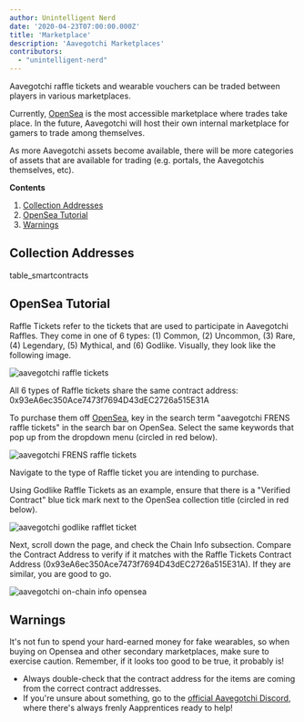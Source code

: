 ```yaml
---
author: Unintelligent Nerd
date: '2020-04-23T07:00:00.000Z'
title: 'Marketplace'
description: 'Aavegotchi Marketplaces'
contributors:
  - "unintelligent-nerd"
---
```


Aavegotchi raffle tickets and wearable vouchers can be traded between players in various marketplaces.

Currently, [OpenSea](https://opensea.io/) is the most accessible marketplace where trades take place. In the future, Aavegotchi will host their own internal marketplace for gamers to trade among themselves.

As more Aavegotchi assets become available, there will be more categories of assets that are available for trading (e.g. portals, the Aavegotchis themselves, etc).

<div class="contentsBox">

**Contents**

<ol>
<li><a href=#collection-addresses>Collection Addresses</a></li>
<li><a href=#opensea-tutorial>OpenSea Tutorial</a></li>
<li><a href=#warnings>Warnings</a></li>
</ol>

</div>

## Collection Addresses

table_smartcontracts

## OpenSea Tutorial

Raffle Tickets refer to the tickets that are used to participate in Aavegotchi Raffles. They come in one of 6 types: (1) Common, (2) Uncommon, (3) Rare, (4) Legendary, (5) Mythical, and (6) Godlike. Visually, they look like the following image.

<img src = "/marketplace/aavegotchi-raffle-tix.png" alt = "aavegotchi raffle tickets" class="bodyImage" />

All 6 types of Raffle tickets share the same contract address: 0x93eA6ec350Ace7473f7694D43dEC2726a515E31A

To purchase them off [OpenSea](https://opensea.io/), key in the search term "aavegotchi FRENS raffle tickets" in the search bar on OpenSea. Select the same keywords that pop up from the dropdown menu (circled in red below).

<img src = "/marketplace/aavegotchi-frens-raffle-tickets-opensea.png" alt = "aavegotchi FRENS raffle tickets" class="bodyImage" />

Navigate to the type of Raffle ticket you are intending to purchase.

Using Godlike Raffle Tickets as an example, ensure that there is a "Verified Contract" blue tick mark next to the OpenSea collection title (circled in red below).

<img src ="/marketplace/aavegotchi-godlike-raffle-ticket.png" alt= "aavegotchi godlike rafflet ticket" class="bodyImage" />

Next, scroll down the page, and check the Chain Info subsection. Compare the Contract Address to verify if it matches with the Raffle Tickets Contract Address (0x93eA6ec350Ace7473f7694D43dEC2726a515E31A). If they are similar, you are good to go.

<img src = "/marketplace/aavegotchi-chain-info.png" alt = "aavegotchi on-chain info opensea" class="bodyImage" />


## Warnings

It's not fun to spend your hard-earned money for fake wearables, so when buying on Opensea and other secondary marketplaces, make sure to exercise caution. Remember, if it looks too good to be true, it probably is!

* Always double-check that the contract address for the items are coming from the correct contract addresses.
* If you're unsure about something, go to the [official Aavegotchi Discord](https://discord.com/invite/NPwnWB6), where there's always frenly Aapprentices ready to help!
